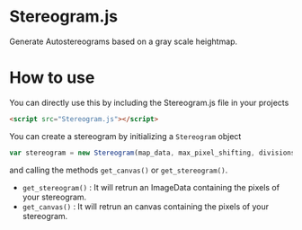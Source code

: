 # Stereogram.js
Generate Autostereograms based on a gray scale heightmap.

# How to use
You can directly use this by including the Stereogram.js file in your projects
```html
<script src="Stereogram.js"></script>
```

You can create a stereogram by initializing a `Stereogram` object
```javascript
var stereogram = new Stereogram(map_data, max_pixel_shifting, divisions)
```

and calling the methods `get_canvas()` or `get_stereogram()`.
* `get_stereogram()` : It will retrun an ImageData containing the pixels of your stereogram.
* `get_canvas()` : It will retrun an canvas containing the pixels of your stereogram.
